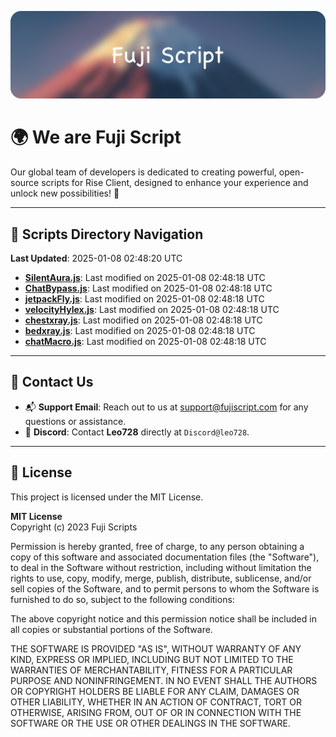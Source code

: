 ![Banner](.github/b.webp)

# 🌍 **We are Fuji Script**

Our global team of developers is dedicated to creating powerful, open-source scripts for Rise Client, designed to enhance your experience and unlock new possibilities! 🌟

---
<!-- SCRIPTS_NAVIGATION_START -->
## 📂 **Scripts Directory Navigation**

**Last Updated**: 2025-01-08 02:48:20 UTC

- **[SilentAura.js](scripts/SilentAura.js)**: Last modified on 2025-01-08 02:48:18 UTC
- **[ChatBypass.js](scripts/ChatBypass.js)**: Last modified on 2025-01-08 02:48:18 UTC
- **[jetpackFly.js](scripts/jetpackFly.js)**: Last modified on 2025-01-08 02:48:18 UTC
- **[velocityHylex.js](scripts/velocityHylex.js)**: Last modified on 2025-01-08 02:48:18 UTC
- **[chestxray.js](scripts/chestxray.js)**: Last modified on 2025-01-08 02:48:18 UTC
- **[bedxray.js](scripts/bedxray.js)**: Last modified on 2025-01-08 02:48:18 UTC
- **[chatMacro.js](scripts/chatMacro.js)**: Last modified on 2025-01-08 02:48:18 UTC

<!-- SCRIPTS_NAVIGATION_END -->

---

## 💬 **Contact Us**  
- 📬 **Support Email**: Reach out to us at [support@fujiscript.com](mailto:support@fujiscript.com) for any questions or assistance.  
- 💬 **Discord**: Contact **Leo728** directly at `Discord@leo728`.

---

## 📜 **License**

This project is licensed under the MIT License.  

**MIT License**  
Copyright (c) 2023 Fuji Scripts  

Permission is hereby granted, free of charge, to any person obtaining a copy of this software and associated documentation files (the "Software"), to deal in the Software without restriction, including without limitation the rights to use, copy, modify, merge, publish, distribute, sublicense, and/or sell copies of the Software, and to permit persons to whom the Software is furnished to do so, subject to the following conditions:  

The above copyright notice and this permission notice shall be included in all copies or substantial portions of the Software.  

THE SOFTWARE IS PROVIDED "AS IS", WITHOUT WARRANTY OF ANY KIND, EXPRESS OR IMPLIED, INCLUDING BUT NOT LIMITED TO THE WARRANTIES OF MERCHANTABILITY, FITNESS FOR A PARTICULAR PURPOSE AND NONINFRINGEMENT. IN NO EVENT SHALL THE AUTHORS OR COPYRIGHT HOLDERS BE LIABLE FOR ANY CLAIM, DAMAGES OR OTHER LIABILITY, WHETHER IN AN ACTION OF CONTRACT, TORT OR OTHERWISE, ARISING FROM, OUT OF OR IN CONNECTION WITH THE SOFTWARE OR THE USE OR OTHER DEALINGS IN THE SOFTWARE.  
